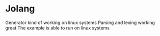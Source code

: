 # Jolang
Generator kind of working on linux systems
Parsing and lexing working great
The example is able to run on linux systems

